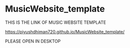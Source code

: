 # MusicWebsite_template

THIS IS THE LINK OF MUSIC WEBSITE TEMPLATE

https://piyushdhiman720.github.io/MusicWebsite_template/

PLEASE OPEN IN DESKTOP
